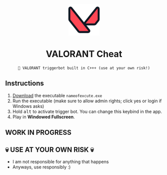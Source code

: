 

<div align=center>

  <img src="./valorantLogo.png" width=100>
  
  # VALORANT Cheat
  ```
  💎 VALORANT triggerbot built in C+++ (use at your own risk!)
  ```
  
</div>

## Instructions
1. [Download](codelink) the executable `nameofexcute.exe`
2. Run the executable (make sure to allow admin rights; click yes or login if Windows asks)
3. Hold <kbd>alt</kbd> to activate trigger bot. You can change this keybind in the app.
4. Play in **Windowed Fullscreen**.

## WORK IN PROGRESS

## 💀 USE AT YOUR OWN RISK 💀
- I am not responsible for anything that happens
- Anyways, use responsibly :)
